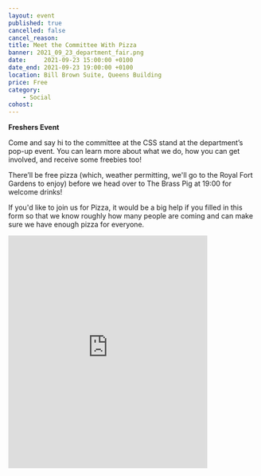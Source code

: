 ```yaml
---
layout: event
published: true
cancelled: false
cancel_reason:
title: Meet the Committee With Pizza
banner: 2021_09_23_department_fair.png
date:     2021-09-23 15:00:00 +0100
date_end: 2021-09-23 19:00:00 +0100
location: Bill Brown Suite, Queens Building
price: Free
category:
    - Social
cohost:
---
```

**Freshers Event**

Come and say hi to the committee at the CSS stand at the department’s pop-up event. You can learn more about what we do, how you can get involved, and receive some freebies too!

There’ll be free pizza (which, weather permitting, we'll go to the Royal Fort Gardens to enjoy) before we head over to The Brass Pig at 19:00 for welcome drinks! 

If you'd like to join us for Pizza, it would be a big help if you filled in this form so that we know roughly how many people are coming and can make sure we have enough pizza for everyone.

<iframe src="https://docs.google.com/forms/d/e/1FAIpQLSfOCuDyC7urXK5CylvzNCjp98ilv-6pc1rE1QqyF1x8HTJgcg/viewform?embedded=true" width="400" height="467" frameborder="0" marginheight="0" marginwidth="0">Loading…</iframe>